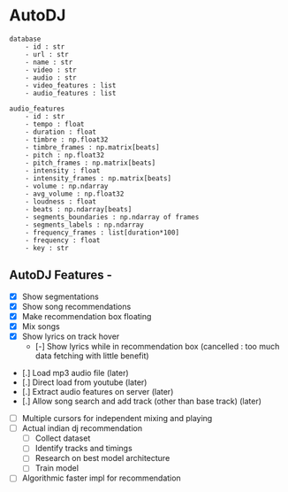 # AutoDJ

```
database
    - id : str
    - url : str
    - name : str
    - video : str
    - audio : str
    - video_features : list
    - audio_features : list

audio_features
    - id : str
    - tempo : float
    - duration : float
    - timbre : np.float32
    - timbre_frames : np.matrix[beats]
    - pitch : np.float32
    - pitch_frames : np.matrix[beats]
    - intensity : float
    - intensity_frames : np.matrix[beats]
    - volume : np.ndarray
    - avg_volume : np.float32
    - loudness : float
    - beats : np.ndarray[beats]
    - segments_boundaries : np.ndarray of frames
    - segments_labels : np.ndarray
    - frequency_frames : list[duration*100]
    - frequency : float
    - key : str
```

## AutoDJ Features -
- [x] Show segmentations
- [x] Show song recommendations
- [x] Make recommendation box floating
- [x] Mix songs
- [x] Show lyrics on track hover
  - [-] Show lyrics while in recommendation box (cancelled : too much data fetching with little benefit)
- [.] Load mp3 audio file (later)
- [.] Direct load from youtube (later)
- [.] Extract audio features on server (later)
- [.] Allow song search and add track (other than base track) (later)
- [ ] Multiple cursors for independent mixing and playing
- [ ] Actual indian dj recommendation
  - [ ] Collect dataset
  - [ ] Identify tracks and timings
  - [ ] Research on best model architecture
  - [ ] Train model
- [ ] Algorithmic faster impl for recommendation